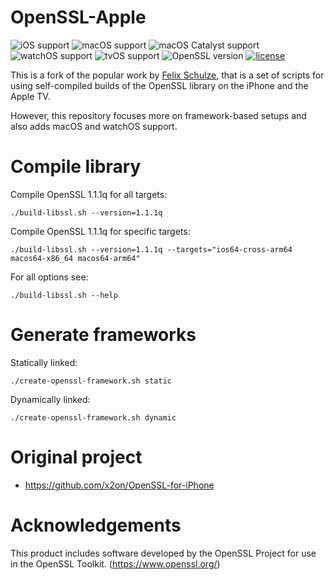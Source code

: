# OpenSSL-Apple

![iOS support](https://img.shields.io/badge/iOS-12+-blue.svg)
![macOS support](https://img.shields.io/badge/macOS-10.14+-blue.svg)
![macOS Catalyst support](https://img.shields.io/badge/macOS%20Catalyst-10.14+-blue.svg)
![watchOS support](https://img.shields.io/badge/watchOS-4.0+-blue.svg)
![tvOS support](https://img.shields.io/badge/tvOS-12+-blue.svg)
![OpenSSL version](https://img.shields.io/badge/OpenSSL-1.1.1q-green.svg)
[![license](https://img.shields.io/badge/license-Apache%202.0-lightgrey.svg)](LICENSE)

This is a fork of the popular work by [Felix Schulze](https://github.com/x2on), that is a set of scripts for using self-compiled builds of the OpenSSL library on the iPhone and the Apple TV.

However, this repository focuses more on framework-based setups and also adds macOS and watchOS support.

# Compile library

Compile OpenSSL 1.1.1q for all targets:

```
./build-libssl.sh --version=1.1.1q
```

Compile OpenSSL 1.1.1q for specific targets:

```
./build-libssl.sh --version=1.1.1q --targets="ios64-cross-arm64 macos64-x86_64 macos64-arm64"
```

For all options see:

```
./build-libssl.sh --help
```

# Generate frameworks

Statically linked:

```
./create-openssl-framework.sh static
```

Dynamically linked:

```
./create-openssl-framework.sh dynamic
```

# Original project

* <https://github.com/x2on/OpenSSL-for-iPhone>

# Acknowledgements

This product includes software developed by the OpenSSL Project for use in the OpenSSL Toolkit. (<https://www.openssl.org/>)
